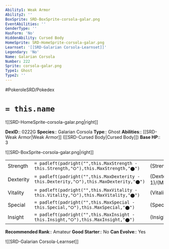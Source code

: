 ```yaml
---
Ability1: Weak Armor
Ability2: ''
BoxSprite: SRD-BoxSprite-corsola-galar.png
EventAbilities: ''
GenderType: ''
HasForm: 'No'
HiddenAbility: Cursed Body
HomeSprite: SRD-HomeSprite-corsola-galar.png
Learnset: '[[SRD-Galarian Corsola-Learnset]]'
Legendary: 'No'
Name: Galarian Corsola
Number: 222
Sprite: corsola-galar.png
Type1: Ghost
Type2: ''
---
```


#PokeroleSRD/Pokedex

# `= this.name`

![[SRD-HomeSprite-corsola-galar.png|right]]

**DexID**:: 0222G
**Species**:: Galarian Corsola
**Type**:: Ghost
**Abilities**:: [[SRD-Weak Armor|Weak Armor]] ([[SRD-Cursed Body|Cursed Body]])
**Base HP**:: 3

![[SRD-BoxSprite-corsola-galar.png|right]]

|           |                                                                                        |                                          |
| --------- | -------------------------------------------------------------------------------------- | ---------------------------------------- |
| Strength  | `= padleft(padright("",this.MaxStrength - this.Strength,"⭘"),this.MaxStrength,"⬤")`    | (Strength::2)/(MaxStrength::4)   |
| Dexterity | `= padleft(padright("",this.MaxDexterity - this.Dexterity,"⭘"),this.MaxDexterity,"⬤")` | (Dexterity:: 1)/(MaxDexterity::3) |
| Vitality  | `= padleft(padright("",this.MaxVitality - this.Vitality,"⭘"),this.MaxVitality,"⬤")`    | (Vitality::3)/(MaxVitality::6)   |
| Special   | `= padleft(padright("",this.MaxSpecial - this.Special,"⭘"),this.MaxSpecial,"⬤")`       | (Special::2)/(MaxSpecial::4)     |
| Insight   | `= padleft(padright("",this.MaxInsight - this.Insight,"⭘"),this.MaxInsight,"⬤")`       | (Insight::3)/(MaxInsight::6)     |

**Recommended Rank**:: Amateur
**Good Starter**:: No
**Can Evolve**:: Yes

![[SRD-Galarian Corsola-Learnset]]